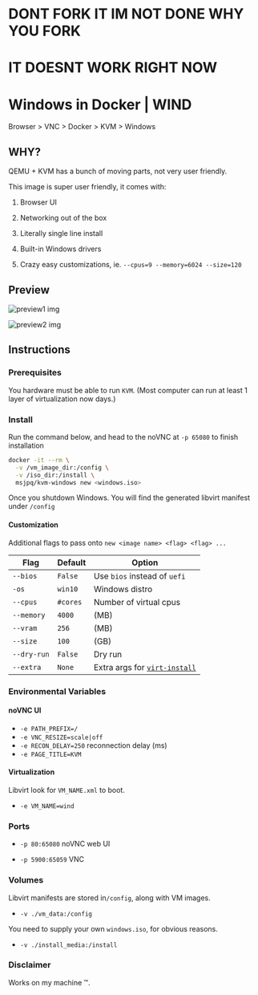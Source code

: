 # DONT FORK IT IM NOT DONE WHY YOU FORK

# IT DOESNT WORK RIGHT NOW

# Windows in Docker | WIND

Browser > VNC > Docker > KVM > Windows

## WHY?

QEMU + KVM has a bunch of moving parts, not very user friendly.

This image is super user friendly, it comes with:

1. Browser UI

2. Networking out of the box

3. Literally single line install

4. Built-in Windows drivers

5. Crazy easy customizations, ie. `--cpus=9 --memory=6024 --size=120`

## Preview

![preview1 img](https://raw.githubusercontent.com/ms-jpq/windows-in-docker/gates/preview/scr.png)

![preview2 img](https://raw.githubusercontent.com/ms-jpq/windows-in-docker/gates/preview/drivers.png)

## Instructions

### Prerequisites

You hardware must be able to run `KVM`. (Most computer can run at least 1 layer of virtualization now days.)

### Install

Run the command below, and head to the noVNC at `-p 65080` to finish installation

```sh
docker -it --rm \
  -v /vm_image_dir:/config \
  -v /iso_dir:/install \
  msjpq/kvm-windows new <windows.iso>
```

Once you shutdown Windows. You will find the generated libvirt manifest under `/config`

#### Customization

Additional flags to pass onto `new <image name> <flag> <flag> ...`

| Flag        | Default  | Option                                                                    |
| ----------- | -------- | ------------------------------------------------------------------------- |
| `--bios`    | `False`  | Use `bios` instead of `uefi`                                              |
| `-os`       | `win10`  | Windows distro                                                            |
| `--cpus`    | `#cores` | Number of virtual cpus                                                    |
| `--memory`  | `4000`   | (MB)                                                                      |
| `--vram`    | `256`    | (MB)                                                                      |
| `--size`    | `100`    | (GB)                                                                      |
| `--dry-run` | `False`  | Dry run                                                                   |
| `--extra`   | `None`   | Extra args for [`virt-install`](https://linux.die.net/man/1/virt-install) |

### Environmental Variables

#### noVNC UI

- `-e PATH_PREFIX=/`
- `-e VNC_RESIZE=scale|off`
- `-e RECON_DELAY=250` reconnection delay (ms)
- `-e PAGE_TITLE=KVM`

#### Virtualization

Libvirt look for `VM_NAME.xml` to boot.

- `-e VM_NAME=wind`

### Ports

- `-p 80:65080` noVNC web UI

- `-p 5900:65059` VNC

### Volumes

Libvirt manifests are stored in`/config`, along with VM images.

- `-v ./vm_data:/config`

You need to supply your own `windows.iso`, for obvious reasons.

- `-v ./install_media:/install`

### Disclaimer

Works on my machine ™.

